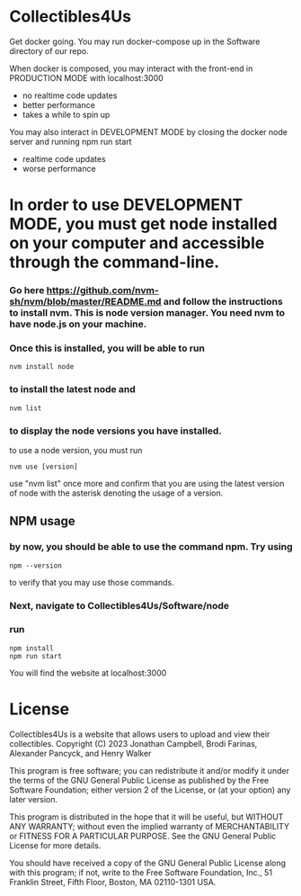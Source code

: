 # Collectibles4Us

Get docker going. You may run docker-compose up in the Software directory of our repo.

When docker is composed, you may interact with the front-end in PRODUCTION MODE with localhost:3000

- no realtime code updates
- better performance
- takes a while to spin up

You may also interact in DEVELOPMENT MODE by closing the docker node server and running npm run start

- realtime code updates
- worse performance

# In order to use DEVELOPMENT MODE, you must get node installed on your computer and accessible through the command-line.

### Go here https://github.com/nvm-sh/nvm/blob/master/README.md and follow the instructions to install nvm. This is node version manager. You need nvm to have node.js on your machine.

### Once this is installed, you will be able to run

``` nvm install node ```

### to install the latest node and 

``` nvm list ```

### to display the node versions you have installed.

to use a node version, you must run

``` nvm use [version] ```

use "nvm list" once more and confirm that you are using the latest version of node with the asterisk denoting the usage of a version.

## NPM usage

### by now, you should be able to use the command npm. Try using

``` npm --version ``` 

to verify that you may use those commands.

### Next, navigate to Collectibles4Us/Software/node
### run
```
npm install
npm run start
```

You will find the website at localhost:3000

# License

Collectibles4Us is a website that allows users to upload and view their collectibles.
Copyright (C) 2023  Jonathan Campbell, Brodi Farinas, Alexander Pancyck, and Henry Walker

This program is free software; you can redistribute it and/or modify
it under the terms of the GNU General Public License as published by
the Free Software Foundation; either version 2 of the License, or
(at your option) any later version.

This program is distributed in the hope that it will be useful,
but WITHOUT ANY WARRANTY; without even the implied warranty of
MERCHANTABILITY or FITNESS FOR A PARTICULAR PURPOSE.  See the
GNU General Public License for more details.

You should have received a copy of the GNU General Public License along
with this program; if not, write to the Free Software Foundation, Inc.,
51 Franklin Street, Fifth Floor, Boston, MA 02110-1301 USA.
